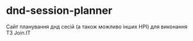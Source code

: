 # dnd-session-planner
Сайт планування днд сесій (а також можливо інших НРІ) для виконання ТЗ Join.IT
